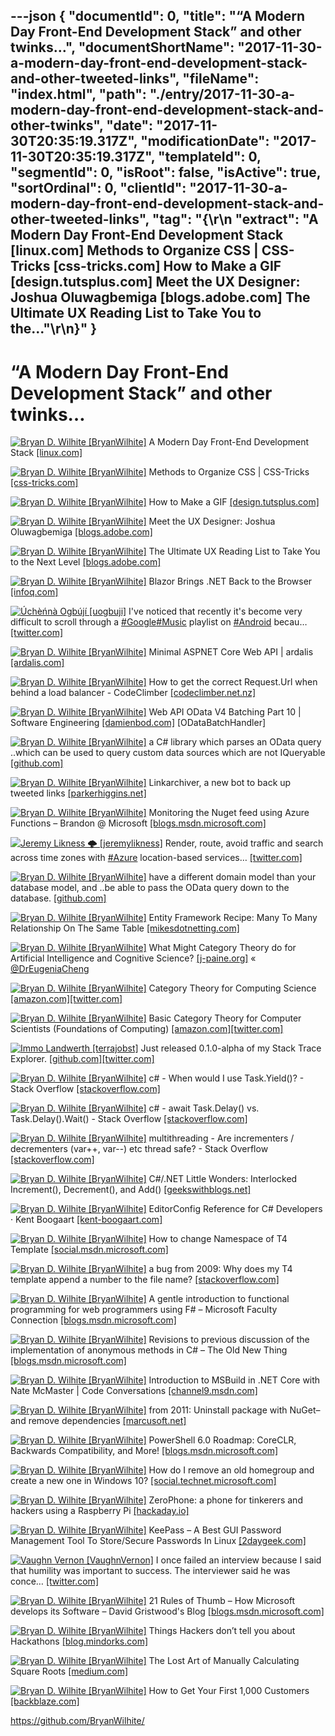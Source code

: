 ---json
{
  "documentId": 0,
  "title": "“A Modern Day Front-End Development Stack” and other twinks…",
  "documentShortName": "2017-11-30-a-modern-day-front-end-development-stack-and-other-tweeted-links",
  "fileName": "index.html",
  "path": "./entry/2017-11-30-a-modern-day-front-end-development-stack-and-other-twinks",
  "date": "2017-11-30T20:35:19.317Z",
  "modificationDate": "2017-11-30T20:35:19.317Z",
  "templateId": 0,
  "segmentId": 0,
  "isRoot": false,
  "isActive": true,
  "sortOrdinal": 0,
  "clientId": "2017-11-30-a-modern-day-front-end-development-stack-and-other-tweeted-links",
  "tag": "{\r\n  \"extract\": \"A Modern Day Front-End Development Stack [linux.com] Methods to Organize CSS | CSS-Tricks [css-tricks.com] How to Make a GIF [design.tutsplus.com] Meet the UX Designer: Joshua Oluwagbemiga [blogs.adobe.com] The Ultimate UX Reading List to Take You to the...\"\r\n}"
}
---

# “A Modern Day Front-End Development Stack” and other twinks…

[<img alt="Bryan D. Wilhite [BryanWilhite]" src="https://songhay.blob.core.windows.net/shared-social-twitter/BryanWilhite.jpeg">](http://songhayblog.azurewebsites.net/ "Bryan D. Wilhite [BryanWilhite]") A Modern Day Front-End Development Stack [[linux.com]](https://www.linux.com/blog/learn/2017/7/modern-day-front-end-development-stack)

[<img alt="Bryan D. Wilhite [BryanWilhite]" src="https://songhay.blob.core.windows.net/shared-social-twitter/BryanWilhite.jpeg">](http://songhayblog.azurewebsites.net/ "Bryan D. Wilhite [BryanWilhite]") Methods to Organize CSS | CSS-Tricks [[css-tricks.com]](https://css-tricks.com/methods-organize-css/)

[<img alt="Bryan D. Wilhite [BryanWilhite]" src="https://songhay.blob.core.windows.net/shared-social-twitter/BryanWilhite.jpeg">](http://songhayblog.azurewebsites.net/ "Bryan D. Wilhite [BryanWilhite]") How to Make a GIF [[design.tutsplus.com]](https://design.tutsplus.com/tutorials/how-to-make-a-gif-in-photoshop--cms-29060)

[<img alt="Bryan D. Wilhite [BryanWilhite]" src="https://songhay.blob.core.windows.net/shared-social-twitter/BryanWilhite.jpeg">](http://songhayblog.azurewebsites.net/ "Bryan D. Wilhite [BryanWilhite]") Meet the UX Designer: Joshua Oluwagbemiga [[blogs.adobe.com]](https://blogs.adobe.com/creativecloud/meet-the-ux-designer-joshua-oluwagbemiga/)

[<img alt="Bryan D. Wilhite [BryanWilhite]" src="https://songhay.blob.core.windows.net/shared-social-twitter/BryanWilhite.jpeg">](http://songhayblog.azurewebsites.net/ "Bryan D. Wilhite [BryanWilhite]") The Ultimate UX Reading List to Take You to the Next Level [[blogs.adobe.com]](https://blogs.adobe.com/creativecloud/the-ultimate-ux-reading-list-to-take-you-to-the-next-level/)

[<img alt="Bryan D. Wilhite [BryanWilhite]" src="https://songhay.blob.core.windows.net/shared-social-twitter/BryanWilhite.jpeg">](http://songhayblog.azurewebsites.net/ "Bryan D. Wilhite [BryanWilhite]") Blazor Brings .NET Back to the Browser [[infoq.com]](https://www.infoq.com/news/2017/07/Blazor)

[<img alt="Úchèńnà Ogbújí [uogbuji]" src="https://songhay.blob.core.windows.net/shared-social-twitter/uogbuji.jpeg">](http://uche.ogbuji.net/ "Úchèńnà Ogbújí [uogbuji]") I've noticed that recently it's become very difficult to scroll through a [#Google](http://twitter.com/search?q=%23Google)[#Music](http://twitter.com/search?q=%23Music) playlist on [#Android](http://twitter.com/search?q=%23Android) becau… [[twitter.com]](https://twitter.com/i/web/status/929901091289907200)

[<img alt="Bryan D. Wilhite [BryanWilhite]" src="https://songhay.blob.core.windows.net/shared-social-twitter/BryanWilhite.jpeg">](http://songhayblog.azurewebsites.net/ "Bryan D. Wilhite [BryanWilhite]") Minimal ASPNET Core Web API | ardalis [[ardalis.com]](https://ardalis.com/minimal-aspnet-core-web-api)

[<img alt="Bryan D. Wilhite [BryanWilhite]" src="https://songhay.blob.core.windows.net/shared-social-twitter/BryanWilhite.jpeg">](http://songhayblog.azurewebsites.net/ "Bryan D. Wilhite [BryanWilhite]") How to get the correct Request.Url when behind a load balancer - CodeClimber [[codeclimber.net.nz]](http://codeclimber.net.nz/archive/2017/07/14/how-to-get-the-correct-requesturl-when-behind-a-load-balancer/)

[<img alt="Bryan D. Wilhite [BryanWilhite]" src="https://songhay.blob.core.windows.net/shared-social-twitter/BryanWilhite.jpeg">](http://songhayblog.azurewebsites.net/ "Bryan D. Wilhite [BryanWilhite]") Web API OData V4 Batching Part 10 | Software Engineering [[damienbod.com]](https://damienbod.com/2014/08/14/web-api-odata-v4-batching-part-10/) [ODataBatchHandler]

[<img alt="Bryan D. Wilhite [BryanWilhite]" src="https://songhay.blob.core.windows.net/shared-social-twitter/BryanWilhite.jpeg">](http://songhayblog.azurewebsites.net/ "Bryan D. Wilhite [BryanWilhite]") a C# library which parses an OData query ..which can be used to query custom data sources which are not IQueryable [[github.com]](https://github.com/TrevorPilley/Net.Http.WebApi.OData)

[<img alt="Bryan D. Wilhite [BryanWilhite]" src="https://songhay.blob.core.windows.net/shared-social-twitter/BryanWilhite.jpeg">](http://songhayblog.azurewebsites.net/ "Bryan D. Wilhite [BryanWilhite]") Linkarchiver, a new bot to back up tweeted links [[parkerhiggins.net]](https://parkerhiggins.net/2017/07/linkarchiver-a-new-bot-to-back-up-tweeted-links/)

[<img alt="Bryan D. Wilhite [BryanWilhite]" src="https://songhay.blob.core.windows.net/shared-social-twitter/BryanWilhite.jpeg">](http://songhayblog.azurewebsites.net/ "Bryan D. Wilhite [BryanWilhite]") Monitoring the Nuget feed using Azure Functions – Brandon @ Microsoft [[blogs.msdn.microsoft.com]](https://blogs.msdn.microsoft.com/brandonh/2017/07/17/monitoring-the-nuget-feed-using-azure-functions/)

[<img alt="Jeremy Likness 🌩 [jeremylikness]" src="https://songhay.blob.core.windows.net/shared-social-twitter/jeremylikness.jpg">](https://blog.jeremylikness.com/ "Jeremy Likness 🌩 [jeremylikness]") Render, route, avoid traffic and search across time zones with [#Azure](http://twitter.com/search?q=%23Azure) location-based services… [[twitter.com]](https://twitter.com/i/web/status/935917304239607809)

[<img alt="Bryan D. Wilhite [BryanWilhite]" src="https://songhay.blob.core.windows.net/shared-social-twitter/BryanWilhite.jpeg">](http://songhayblog.azurewebsites.net/ "Bryan D. Wilhite [BryanWilhite]") have a different domain model than your database model, and ..be able to pass the OData query down to the database. [[github.com]](https://github.com/azzlack/Microsoft.AspNet.OData.Extensions.ODataQueryMapper)

[<img alt="Bryan D. Wilhite [BryanWilhite]" src="https://songhay.blob.core.windows.net/shared-social-twitter/BryanWilhite.jpeg">](http://songhayblog.azurewebsites.net/ "Bryan D. Wilhite [BryanWilhite]") Entity Framework Recipe: Many To Many Relationship On The Same Table [[mikesdotnetting.com]](https://www.mikesdotnetting.com/article/276/entity-framework-recipe-many-to-many-relationship-on-the-same-table)

[<img alt="Bryan D. Wilhite [BryanWilhite]" src="https://songhay.blob.core.windows.net/shared-social-twitter/BryanWilhite.jpeg">](http://songhayblog.azurewebsites.net/ "Bryan D. Wilhite [BryanWilhite]") What Might Category Theory do for Artificial Intelligence and Cognitive Science? [[j-paine.org]](http://www.j-paine.org/dobbs/why_be_interested_in_categories.html) « [@DrEugeniaCheng](http://twitter.com/DrEugeniaCheng)

[<img alt="Bryan D. Wilhite [BryanWilhite]" src="https://songhay.blob.core.windows.net/shared-social-twitter/BryanWilhite.jpeg">](http://songhayblog.azurewebsites.net/ "Bryan D. Wilhite [BryanWilhite]") Category Theory for Computing Science [[amazon.com]](https://www.amazon.com/Category-Theory-Computing-Science-Michael/dp/0131204866?SubscriptionId=1SW6D7X6ZXXR92KVX0G2&tag=thekintespacec00&linkCode=xm2&camp=2025&creative=165953&creativeASIN=0131204866)[[twitter.com]](https://twitter.com/BryanWilhite/status/930544022724268032/photo/1)

[<img alt="Bryan D. Wilhite [BryanWilhite]" src="https://songhay.blob.core.windows.net/shared-social-twitter/BryanWilhite.jpeg">](http://songhayblog.azurewebsites.net/ "Bryan D. Wilhite [BryanWilhite]") Basic Category Theory for Computer Scientists (Foundations of Computing) [[amazon.com]](https://www.amazon.com/Category-Computer-Scientists-Foundations-Computing-ebook/dp/B00MG7E5WE?SubscriptionId=1SW6D7X6ZXXR92KVX0G2&tag=thekintespacec00&linkCode=xm2&camp=2025&creative=165953&creativeASIN=B00MG7E5WE)[[twitter.com]](https://twitter.com/BryanWilhite/status/930543838791393283/photo/1)

[<img alt="Immo Landwerth [terrajobst]" src="https://songhay.blob.core.windows.net/shared-social-twitter/terrajobst.jpg">](http://immo.landwerth.net/ "Immo Landwerth [terrajobst]") Just released 0.1.0-alpha of my Stack Trace Explorer. [[github.com]](https://github.com/terrajobst/stack-trace-explorer)[[twitter.com]](https://twitter.com/terrajobst/status/929622024812617729/photo/1)

[<img alt="Bryan D. Wilhite [BryanWilhite]" src="https://songhay.blob.core.windows.net/shared-social-twitter/BryanWilhite.jpeg">](http://songhayblog.azurewebsites.net/ "Bryan D. Wilhite [BryanWilhite]") c# - When would I use Task.Yield()? - Stack Overflow [[stackoverflow.com]](https://stackoverflow.com/questions/22645024/when-would-i-use-task-yield)

[<img alt="Bryan D. Wilhite [BryanWilhite]" src="https://songhay.blob.core.windows.net/shared-social-twitter/BryanWilhite.jpeg">](http://songhayblog.azurewebsites.net/ "Bryan D. Wilhite [BryanWilhite]") c# - await Task.Delay() vs. Task.Delay().Wait() - Stack Overflow [[stackoverflow.com]](https://stackoverflow.com/questions/26798845/await-task-delay-vs-task-delay-wait)

[<img alt="Bryan D. Wilhite [BryanWilhite]" src="https://songhay.blob.core.windows.net/shared-social-twitter/BryanWilhite.jpeg">](http://songhayblog.azurewebsites.net/ "Bryan D. Wilhite [BryanWilhite]") multithreading - Are incrementers / decrementers (var++, var--) etc thread safe? - Stack Overflow [[stackoverflow.com]](https://stackoverflow.com/questions/443500/are-incrementers-decrementers-var-var-etc-thread-safe)

[<img alt="Bryan D. Wilhite [BryanWilhite]" src="https://songhay.blob.core.windows.net/shared-social-twitter/BryanWilhite.jpeg">](http://songhayblog.azurewebsites.net/ "Bryan D. Wilhite [BryanWilhite]") C#/.NET Little Wonders: Interlocked Increment(), Decrement(), and Add() [[geekswithblogs.net]](http://geekswithblogs.net/BlackRabbitCoder/archive/2012/08/09/c.net-little-wonders-interlocked-increment-decrement-and-add.aspx)

[<img alt="Bryan D. Wilhite [BryanWilhite]" src="https://songhay.blob.core.windows.net/shared-social-twitter/BryanWilhite.jpeg">](http://songhayblog.azurewebsites.net/ "Bryan D. Wilhite [BryanWilhite]") EditorConfig Reference for C# Developers · Kent Boogaart [[kent-boogaart.com]](http://kent-boogaart.com/blog/editorconfig-reference-for-c-developers)

[<img alt="Bryan D. Wilhite [BryanWilhite]" src="https://songhay.blob.core.windows.net/shared-social-twitter/BryanWilhite.jpeg">](http://songhayblog.azurewebsites.net/ "Bryan D. Wilhite [BryanWilhite]") How to change Namespace of T4 Template [[social.msdn.microsoft.com]](https://social.msdn.microsoft.com/Forums/vstudio/en-US/89bcae0c-cb4a-4955-9d39-8c5780b00f4a/how-to-change-namespace-of-t4-template?forum=vsx)

[<img alt="Bryan D. Wilhite [BryanWilhite]" src="https://songhay.blob.core.windows.net/shared-social-twitter/BryanWilhite.jpeg">](http://songhayblog.azurewebsites.net/ "Bryan D. Wilhite [BryanWilhite]") a bug from 2009: Why does my T4 template append a number to the file name? [[stackoverflow.com]](https://stackoverflow.com/a/14257615/22944)

[<img alt="Bryan D. Wilhite [BryanWilhite]" src="https://songhay.blob.core.windows.net/shared-social-twitter/BryanWilhite.jpeg">](http://songhayblog.azurewebsites.net/ "Bryan D. Wilhite [BryanWilhite]") A gentle introduction to functional programming for web programmers using F# – Microsoft Faculty Connection [[blogs.msdn.microsoft.com]](https://blogs.msdn.microsoft.com/uk_faculty_connection/2017/07/12/a-gentle-introduction-to-functional-programming-for-web-programmers-using-f/)

[<img alt="Bryan D. Wilhite [BryanWilhite]" src="https://songhay.blob.core.windows.net/shared-social-twitter/BryanWilhite.jpeg">](http://songhayblog.azurewebsites.net/ "Bryan D. Wilhite [BryanWilhite]") Revisions to previous discussion of the implementation of anonymous methods in C# – The Old New Thing [[blogs.msdn.microsoft.com]](https://blogs.msdn.microsoft.com/oldnewthing/20170717-00/?p=96625)

[<img alt="Bryan D. Wilhite [BryanWilhite]" src="https://songhay.blob.core.windows.net/shared-social-twitter/BryanWilhite.jpeg">](http://songhayblog.azurewebsites.net/ "Bryan D. Wilhite [BryanWilhite]") Introduction to MSBuild in .NET Core with Nate McMaster | Code Conversations [[channel9.msdn.com]](https://channel9.msdn.com/Shows/Code-Conversations/Introduction-to-MSBuild-in-NET-Core-with-Nate-McMaster)

[<img alt="Bryan D. Wilhite [BryanWilhite]" src="https://songhay.blob.core.windows.net/shared-social-twitter/BryanWilhite.jpeg">](http://songhayblog.azurewebsites.net/ "Bryan D. Wilhite [BryanWilhite]") from 2011: Uninstall package with NuGet–and remove dependencies [[marcusoft.net]](http://www.marcusoft.net/2011/02/nuget-uninstall-remove-dependencies.html)

[<img alt="Bryan D. Wilhite [BryanWilhite]" src="https://songhay.blob.core.windows.net/shared-social-twitter/BryanWilhite.jpeg">](http://songhayblog.azurewebsites.net/ "Bryan D. Wilhite [BryanWilhite]") PowerShell 6.0 Roadmap: CoreCLR, Backwards Compatibility, and More! [[blogs.msdn.microsoft.com]](https://blogs.msdn.microsoft.com/powershell/2017/07/14/powershell-6-0-roadmap-coreclr-backwards-compatibility-and-more/)

[<img alt="Bryan D. Wilhite [BryanWilhite]" src="https://songhay.blob.core.windows.net/shared-social-twitter/BryanWilhite.jpeg">](http://songhayblog.azurewebsites.net/ "Bryan D. Wilhite [BryanWilhite]") How do I remove an old homegroup and create a new one in Windows 10? [[social.technet.microsoft.com]](https://social.technet.microsoft.com/Forums/en-US/7d2d2cfb-13a1-4530-8a93-5f406171fb2b/how-do-i-remove-an-old-homegroup-and-create-a-new-one-in-windows-10?forum=win10itpronetworking)

[<img alt="Bryan D. Wilhite [BryanWilhite]" src="https://songhay.blob.core.windows.net/shared-social-twitter/BryanWilhite.jpeg">](http://songhayblog.azurewebsites.net/ "Bryan D. Wilhite [BryanWilhite]") ZeroPhone: a phone for tinkerers and hackers using a Raspberry Pi [[hackaday.io]](http://hackaday.io/project/19035-zerophone-a-raspberry-pi-smartphone)

[<img alt="Bryan D. Wilhite [BryanWilhite]" src="https://songhay.blob.core.windows.net/shared-social-twitter/BryanWilhite.jpeg">](http://songhayblog.azurewebsites.net/ "Bryan D. Wilhite [BryanWilhite]") KeePass – A Best GUI Password Management Tool To Store/Secure Passwords In Linux [[2daygeek.com]](http://www.2daygeek.com/keepass-linux-password-manager-arch-linux-mint-ubuntu-debian-fedora-opensuse/)

[<img alt="Vaughn Vernon [VaughnVernon]" src="https://songhay.blob.core.windows.net/shared-social-twitter/VaughnVernon.jpg">](http://forcomprehension.com/ "Vaughn Vernon [VaughnVernon]") I once failed an interview because I said that humility was important to success. The interviewer said he was conce… [[twitter.com]](https://twitter.com/i/web/status/929367789470699520)

[<img alt="Bryan D. Wilhite [BryanWilhite]" src="https://songhay.blob.core.windows.net/shared-social-twitter/BryanWilhite.jpeg">](http://songhayblog.azurewebsites.net/ "Bryan D. Wilhite [BryanWilhite]") 21 Rules of Thumb – How Microsoft develops its Software – David Gristwood's Blog [[blogs.msdn.microsoft.com]](https://blogs.msdn.microsoft.com/david_gristwood/2004/06/24/21-rules-of-thumb-how-microsoft-develops-its-software/)

[<img alt="Bryan D. Wilhite [BryanWilhite]" src="https://songhay.blob.core.windows.net/shared-social-twitter/BryanWilhite.jpeg">](http://songhayblog.azurewebsites.net/ "Bryan D. Wilhite [BryanWilhite]") Things Hackers don’t tell you about Hackathons [[blog.mindorks.com]](https://blog.mindorks.com/things-hackers-dont-tell-you-about-hackathons-7bdeb165efa2)

[<img alt="Bryan D. Wilhite [BryanWilhite]" src="https://songhay.blob.core.windows.net/shared-social-twitter/BryanWilhite.jpeg">](http://songhayblog.azurewebsites.net/ "Bryan D. Wilhite [BryanWilhite]") The Lost Art of Manually Calculating Square Roots [[medium.com]](https://medium.com/i-math/how-to-find-square-roots-by-hand-f3f7cadf94bb)

[<img alt="Bryan D. Wilhite [BryanWilhite]" src="https://songhay.blob.core.windows.net/shared-social-twitter/BryanWilhite.jpeg">](http://songhayblog.azurewebsites.net/ "Bryan D. Wilhite [BryanWilhite]") How to Get Your First 1,000 Customers [[backblaze.com]](https://www.backblaze.com/blog/how-to-get-your-first-1000-customers/)

<https://github.com/BryanWilhite/>
